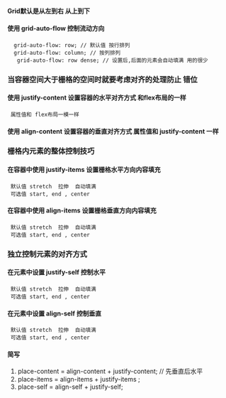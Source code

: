 #### Grid默认是从左到右 从上到下

#### 使用 grid-auto-flow 控制流动方向

      grid-auto-flow: row; // 默认值 按行排列
      grid-auto-flow: column; // 按列排列
       grid-auto-flow: row dense; // 设置后,后面的元素会自动填满 用的很少

### 当容器空间大于栅格的空间时就要考虑对齐的处理防止 错位

#### 使用 justify-content 设置容器的水平对齐方式 和flex布局的一样

     属性值和 flex布局一模一样

#### 使用 align-content 设置容器的垂直对齐方式 属性值和 justify-content 一样

### 栅格内元素的整体控制技巧

#### 在容器中使用 justify-items 设置栅格水平方向内容填充

     默认值 stretch  拉伸  自动填满
     可选值 start, end , center 

#### 在容器中使用 align-items 设置栅格垂直方向内容填充

     默认值 stretch  拉伸  自动填满
     可选值 start, end , center 

### 独立控制元素的对齐方式

#### 在元素中设置 justify-self 控制水平

     默认值 stretch  拉伸  自动填满
     可选值 start, end , center 

#### 在元素中设置 align-self 控制垂直

     默认值 stretch  拉伸  自动填满
     可选值 start, end , center 

#### 简写

1.  place-content =  align-content + justify-content; // 先垂直后水平
2.  place-items = align-items + justify-items ;
3.  place-self =  align-self + justify-self;

